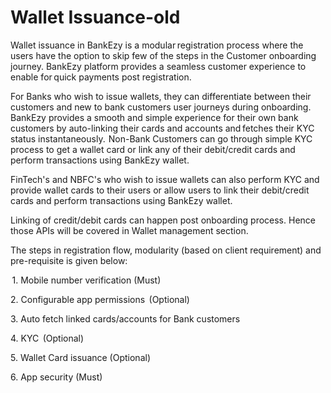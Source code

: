 # Wallet Issuance-old

Wallet issuance in BankEzy is a modular registration process where the users have the option to skip few of the steps in the Customer onboarding journey. BankEzy platform provides a seamless customer experience to enable for quick payments post registration.&#x20;

For Banks who wish to issue wallets, they can differentiate between their customers and new to bank customers user journeys during onboarding. BankEzy provides a smooth and simple experience for their own bank customers by auto-linking their cards and accounts and fetches their KYC status instantaneously.  Non-Bank Customers can go through simple KYC process to get a wallet card or link any of their debit/credit cards and perform transactions using BankEzy wallet.&#x20;

FinTech's and NBFC's who wish to issue wallets can also perform KYC and provide wallet cards to their users or allow users to link their debit/credit cards and perform transactions using BankEzy wallet.&#x20;

Linking of credit/debit cards can happen post onboarding process. Hence those APIs will be covered in Wallet management section.

The steps in registration flow, modularity (based on client requirement) and pre-requisite is given below:  &#x20;

 1. Mobile number verification (Must)

2\. Configurable app permissions  (Optional)

3\. Auto fetch linked cards/accounts for Bank customers

4\. KYC  (Optional)

5\. Wallet Card issuance (Optional)

6\. App security (Must)
